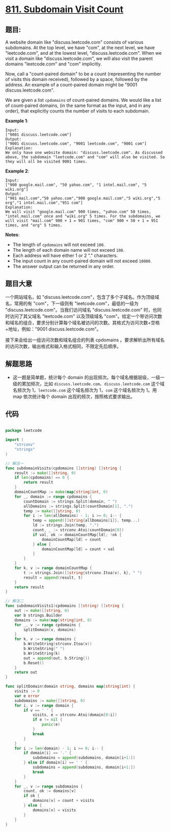 # [811. Subdomain Visit Count](https://leetcode.com/problems/subdomain-visit-count/)


## 题目:

A website domain like "discuss.leetcode.com" consists of various subdomains. At the top level, we have "com", at the next level, we have "leetcode.com", and at the lowest level, "discuss.leetcode.com". When we visit a domain like "discuss.leetcode.com", we will also visit the parent domains "leetcode.com" and "com" implicitly.

Now, call a "count-paired domain" to be a count (representing the number of visits this domain received), followed by a space, followed by the address. An example of a count-paired domain might be "9001 discuss.leetcode.com".

We are given a list `cpdomains` of count-paired domains. We would like a list of count-paired domains, (in the same format as the input, and in any order), that explicitly counts the number of visits to each subdomain.

**Example 1**:

    Input: 
    ["9001 discuss.leetcode.com"]
    Output: 
    ["9001 discuss.leetcode.com", "9001 leetcode.com", "9001 com"]
    Explanation: 
    We only have one website domain: "discuss.leetcode.com". As discussed above, the subdomain "leetcode.com" and "com" will also be visited. So they will all be visited 9001 times.

**Example 2**:

    Input: 
    ["900 google.mail.com", "50 yahoo.com", "1 intel.mail.com", "5 wiki.org"]
    Output: 
    ["901 mail.com","50 yahoo.com","900 google.mail.com","5 wiki.org","5 org","1 intel.mail.com","951 com"]
    Explanation: 
    We will visit "google.mail.com" 900 times, "yahoo.com" 50 times, "intel.mail.com" once and "wiki.org" 5 times. For the subdomains, we will visit "mail.com" 900 + 1 = 901 times, "com" 900 + 50 + 1 = 951 times, and "org" 5 times.

**Notes**:

- The length of `cpdomains` will not exceed `100`.
- The length of each domain name will not exceed `100`.
- Each address will have either 1 or 2 "." characters.
- The input count in any count-paired domain will not exceed `10000`.
- The answer output can be returned in any order.


## 题目大意


一个网站域名，如 "discuss.leetcode.com"，包含了多个子域名。作为顶级域名，常用的有 "com"，下一级则有 "leetcode.com"，最低的一级为 "discuss.leetcode.com"。当我们访问域名 "discuss.leetcode.com" 时，也同时访问了其父域名 "leetcode.com" 以及顶级域名 "com"。给定一个带访问次数和域名的组合，要求分别计算每个域名被访问的次数。其格式为访问次数+空格+地址，例如："9001 discuss.leetcode.com"。

接下来会给出一组访问次数和域名组合的列表 cpdomains 。要求解析出所有域名的访问次数，输出格式和输入格式相同，不限定先后顺序。



## 解题思路


- 这一题是简单题，统计每个 domain 的出现频次。每个域名根据层级，一级一级的累加频次，比如 `discuss.leetcode.com`、`discuss.leetcode.com` 这个域名频次为 1，`leetcode.com` 这个域名频次为 1，`com` 这个域名频次为 1。用 map 依次统计每个 domain 出现的频次，按照格式要求输出。


## 代码

```go

package leetcode

import (
	"strconv"
	"strings"
)

// 解法一
func subdomainVisits(cpdomains []string) []string {
	result := make([]string, 0)
	if len(cpdomains) == 0 {
		return result
	}
	domainCountMap := make(map[string]int, 0)
	for _, domain := range cpdomains {
		countDomain := strings.Split(domain, " ")
		allDomains := strings.Split(countDomain[1], ".")
		temp := make([]string, 0)
		for i := len(allDomains) - 1; i >= 0; i-- {
			temp = append([]string{allDomains[i]}, temp...)
			ld := strings.Join(temp, ".")
			count, _ := strconv.Atoi(countDomain[0])
			if val, ok := domainCountMap[ld]; !ok {
				domainCountMap[ld] = count
			} else {
				domainCountMap[ld] = count + val
			}
		}
	}
	for k, v := range domainCountMap {
		t := strings.Join([]string{strconv.Itoa(v), k}, " ")
		result = append(result, t)
	}
	return result
}

// 解法二
func subdomainVisits1(cpdomains []string) []string {
	out := make([]string, 0)
	var b strings.Builder
	domains := make(map[string]int, 0)
	for _, v := range cpdomains {
		splitDomain(v, domains)
	}
	for k, v := range domains {
		b.WriteString(strconv.Itoa(v))
		b.WriteString(" ")
		b.WriteString(k)
		out = append(out, b.String())
		b.Reset()
	}
	return out
}

func splitDomain(domain string, domains map[string]int) {
	visits := 0
	var e error
	subdomains := make([]string, 0)
	for i, v := range domain {
		if v == ' ' {
			visits, e = strconv.Atoi(domain[0:i])
			if e != nil {
				panic(e)
			}
			break
		}
	}
	for i := len(domain) - 1; i >= 0; i-- {
		if domain[i] == '.' {
			subdomains = append(subdomains, domain[i+1:])
		} else if domain[i] == ' ' {
			subdomains = append(subdomains, domain[i+1:])
			break
		}
	}
	for _, v := range subdomains {
		count, ok := domains[v]
		if ok {
			domains[v] = count + visits
		} else {
			domains[v] = visits
		}
	}
}

```